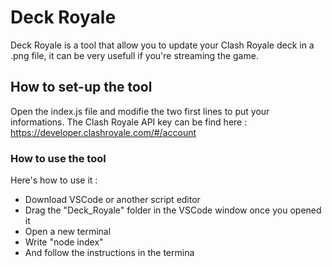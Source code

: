 # Deck Royale
Deck Royale is a tool that allow you to update your Clash Royale deck in a .png file, it can be very usefull if you're streaming the game.

## How to set-up the tool
Open the index.js file and modifie the two first lines to put your informations. The Clash Royale API key can be find here : https://developer.clashroyale.com/#/account

### How to use the tool
Here's how to use it : 
- Download VSCode or another script editor
- Drag the "Deck_Royale" folder in the VSCode window once you opened it
- Open a new terminal
- Write "node index"
- And follow the instructions in the termina